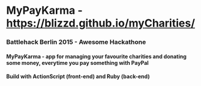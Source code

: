 # MyPayKarma - https://blizzd.github.io/myCharities/
### Battlehack Berlin 2015 - Awesome Hackathone
####  MyPayKarma - app for managing your favourite charities and donating some money, everytime you pay something with PayPal
####  Build with ActionScript (front-end) and Ruby (back-end)
